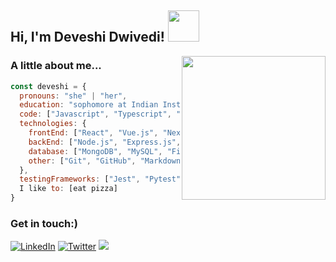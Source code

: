 <h2> Hi, I'm Deveshi Dwivedi! <img src="https://media.giphy.com/media/mGcNjsfWAjY5AEZNw6/giphy.gif" width="50"></h2>
<img align='right' src="https://media.giphy.com/media/ieyl9zmCjO4b4t6qoY/giphy.gif" width="230">

### A little about me... 
```javascript
const deveshi = {
  pronouns: "she" | "her",
  education: "sophomore at Indian Institute of Information Technology, Jabalpur",
  code: ["Javascript", "Typescript", "Python", "Java", "C", "C++", "Perl", "PHP", "Shell scripting"],
  technologies: {
    frontEnd: ["React", "Vue.js", "Next.js", "Tailwind", "HTML", "CSS", "Bootstrap"],
    backEnd: ["Node.js", "Express.js", "PHP", "Java"],
    database: ["MongoDB", "MySQL", "Firebase", "Redis"],
    other: ["Git", "GitHub", "Markdown", "Docker", "GraphQL", "Solidity", "VSCode", "Web3.js"],
  },
  testingFrameworks: ["Jest", "Pytest"],
  I like to: [eat pizza]
}
```
### Get in touch:)
[![LinkedIn](https://img.shields.io/badge/LinkedIn-%230077B5.svg?logo=linkedin&logoColor=white)](https://www.linkedin.com/in/deveshidwivedi/) 
[![Twitter](https://img.shields.io/badge/Twitter-%231DA1F2.svg?logo=Twitter&logoColor=white)](https://twitter.com/DeveshiDwivedi)
<a href="mailto:deveshigurgaon@gmail.com"><img src="https://img.shields.io/badge/-Mail-D14836?style=flat&logo=Gmail&logoColor=white"/></a>

